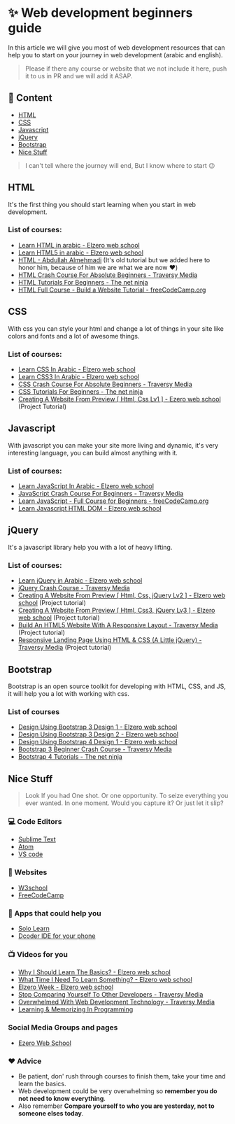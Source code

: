 # :sparkles: Web development beginners guide

In this article we will give you most of web development resources that can help you to start on your journey in web development (arabic and english).

> Please if there any course or website that we not include it here, push it to us in PR and we will add it ASAP.

## :notebook: Content
* [HTML](#html)
* [CSS](#css)
* [Javascript](#javascript)
* [jQuery](#jquery)
* [Bootstrap](#bootstrap)
* [Nice Stuff](#nice-stuff)

> I can't tell where the journey will end, But I know where to start :wink:

## HTML
It's the first thing you should start learning when you start in web development.

### List of courses:
* [Learn HTML in arabic - Elzero web school](https://www.youtube.com/playlist?list=PLDoPjvoNmBAwClZ1PDcjWilxp9YERUbNt)
* [Learn HTML5 in arabic - Elzero web school](https://www.youtube.com/playlist?list=PLDoPjvoNmBAyXCAQMLhDRZsLi_HurqTBZ)
* [HTML - Abdullah Almehmadi](https://www.youtube.com/playlist?list=PLCCEB165720B4486B) (It's old tutorial but we added here to honor him, because of him we are what we are now :heart:)
* [HTML Crash Course For Absolute Beginners - Traversy Media](https://www.youtube.com/watch?v=UB1O30fR-EE)
* [HTML Tutorials For Beginners - The net ninja](https://www.youtube.com/playlist?list=PL4cUxeGkcC9ibZ2TSBaGGNrgh4ZgYE6Cc)
* [HTML Full Course - Build a Website Tutorial - freeCodeCamp.org](https://www.youtube.com/watch?v=pQN-pnXPaVg)


## CSS
With css you can style your html and change a lot of things in your site like colors and fonts and a lot of awesome things.

### List of courses:
* [Learn CSS In Arabic - Elzero web school](https://www.youtube.com/playlist?list=PLDoPjvoNmBAzAeIcXA3_JsmSkPKOs9W-Y)
* [Learn CSS3 In Arabic - Elzero web school](https://www.youtube.com/playlist?list=PLDoPjvoNmBAyEyQaHOHO1HJtmSgGt07VC)
* [CSS Crash Course For Absolute Beginners - Traversy Media](https://www.youtube.com/watch?v=yfoY53QXEnI)
* [CSS Tutorials For Beginners - The net ninja](https://www.youtube.com/playlist?list=PL4cUxeGkcC9gQeDH6xYhmO-db2mhoTSrT)
* [Creating A Website From Preview [ Html, Css Lv1 ] - Ezero web school](https://www.youtube.com/playlist?list=PLDoPjvoNmBAxzmjuEpKP8r4sVWEtFvKoq) (Project Tutorial)

## Javascript
With javascript you can make your site more living and dynamic, it's very interesting language, you can build almost anything with it.

### List of courses:
* [Learn JavaScript In Arabic - Elzero web school](https://www.youtube.com/playlist?list=PLDoPjvoNmBAw6p0z0Ek0OjPzeXoqlFlCh)
* [JavaScript Crash Course For Beginners - Traversy Media](https://www.youtube.com/watch?v=hdI2bqOjy3c)
* [Learn JavaScript - Full Course for Beginners - freeCodeCamp.org](https://www.youtube.com/watch?v=PkZNo7MFNFg)
* [Learn Javascript HTML DOM - Elzero web school](https://www.youtube.com/playlist?list=PLDoPjvoNmBAxx97QDMOCpzxbu1ZHJ4i7i)

## jQuery
It's a javascript library help you with a lot of heavy lifting.

### List of courses:
* [Learn jQuery in Arabic - Elzero web school](https://www.youtube.com/playlist?list=PLDoPjvoNmBAwXDFEEpc8TT6MFbDAC5XNB)
* [jQuery Crash Course - Traversy Media](https://www.youtube.com/playlist?list=PLillGF-RfqbYJVXBgZ_nA7FTAAEpp_IAc)
* [Creating A Website From Preview [ Html, Css, jQuery Lv2 ] - Elzero web school](https://www.youtube.com/playlist?list=PLDoPjvoNmBAwccMO4JiLP_vJHxJ_NWeqL) (Project tutorial)
* [Creating A Website From Preview [ Html, Css3, jQuery Lv3 ] - Elzero web school](https://www.youtube.com/playlist?list=PLDoPjvoNmBAzVWN837CWYXS18LJ69HvRV) (Project tutorial)
* [Build An HTML5 Website With A Responsive Layout - Traversy Media](https://www.youtube.com/watch?v=Wm6CUkswsNw&list=PLillGF-RfqbZTASqIqdvm1R5mLrQq79CU&index=4&t=0s) (Project tutorial)
* [Responsive Landing Page Using HTML & CSS (A Little jQuery) - Traversy Media](https://www.youtube.com/watch?v=GJXXf3_dcng&list=PLillGF-RfqbZTASqIqdvm1R5mLrQq79CU&index=8&t=0s) (Project tutorial)


## Bootstrap
Bootstrap is an open source toolkit for developing with HTML, CSS, and JS, it will help you a lot with working with css.

### List of courses
* [Design Using Bootstrap 3 Design 1 - Elzero web school](https://www.youtube.com/playlist?list=PLDoPjvoNmBAw24EjNUp_88S1VeaNK8Cts)
* [Design Using Bootstrap 3 Design 2 - Elzero web school](https://www.youtube.com/playlist?list=PLDoPjvoNmBAxYmbhnyM0yxH3OzhoDiAP9)
* [Design Using Bootstrap 4 Design 1 - Elzero web school](https://www.youtube.com/playlist?list=PLDoPjvoNmBAy0dU3C3_lNRTSTtqePEsI2)
* [Bootstrap 3 Beginner Crash Course - Traversy Media](https://www.youtube.com/watch?v=5GcQtLDGXy8)
* [Bootstrap 4 Tutorials - The net ninja](https://www.youtube.com/playlist?list=PL4cUxeGkcC9jE_cGvLLC60C_PeF_24pvv)


## Nice Stuff

>Look If you had One shot. Or one opportunity. To seize everything you ever wanted. In one moment. Would you capture it? Or just let it slip?

### :computer: Code Editors
* [Sublime Text](https://www.sublimetext.com/)
* [Atom](https://atom.io/)
* [VS code](https://code.visualstudio.com/)

### :paperclip: Websites 
* [W3school](https://www.w3schools.com/html)
* [FreeCodeCamp](https://www.freecodecamp.org/)

### :iphone: Apps that could help you
* [Solo Learn](https://www.sololearn.com/)
* [Dcoder IDE for your phone](https://dcoder.tech/)

### :tv: Videos for you
* [Why I Should Learn The Basics? - Elzero web school](https://www.youtube.com/watch?v=j-MPYaSuQF4&list=PLDoPjvoNmBAy0LMYbcXDxts0cRnX6bcWY&index=7&t=0s)
* [What Time I Need To Learn Something? - Elzero web school](https://www.youtube.com/watch?v=cYMuoAJJhcE&list=PLDoPjvoNmBAy0LMYbcXDxts0cRnX6bcWY&index=8)
* [Elzero Week - Elzero web school](https://www.youtube.com/playlist?list=PLDoPjvoNmBAz9ba3wYS11XbXStuex9CM6)
* [Stop Comparing Yourself To Other Developers - Traversy Media](https://www.youtube.com/watch?v=LwbhBz9jx-M&list=PLillGF-RfqbZ_hV3gQav81bUCpCANWXOu&index=46&t=0s)
* [Overwhelmed With Web Development Technology - Traversy Media](https://www.youtube.com/watch?v=fLFayoeAzQA&list=PLillGF-RfqbZ_hV3gQav81bUCpCANWXOu&index=3&t=547s)
* [Learning & Memorizing In Programming](https://www.youtube.com/watch?v=askbjJx-BQg&list=PLillGF-RfqbZ_hV3gQav81bUCpCANWXOu&index=8&t=0s)

### Social Media Groups and pages
* [Ezero Web School](https://www.facebook.com/groups/ElzeroWebSchool/?ref=bookmarks)

### :hearts: Advice
* Be patient, don' rush through courses to finish them, take your time and learn the basics.
* Web development could be very overwhelming so **remember you do not need to know everything**.
* Also remember **Compare yourself to who you are yesterday, not to someone elses today**.